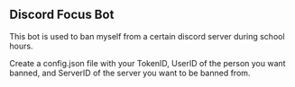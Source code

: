 ## Discord Focus Bot

This bot is used to ban myself from a certain discord server during school hours.

Create a config.json file with your TokenID, UserID of the person you want banned, and ServerID of the server you want to be banned from.
